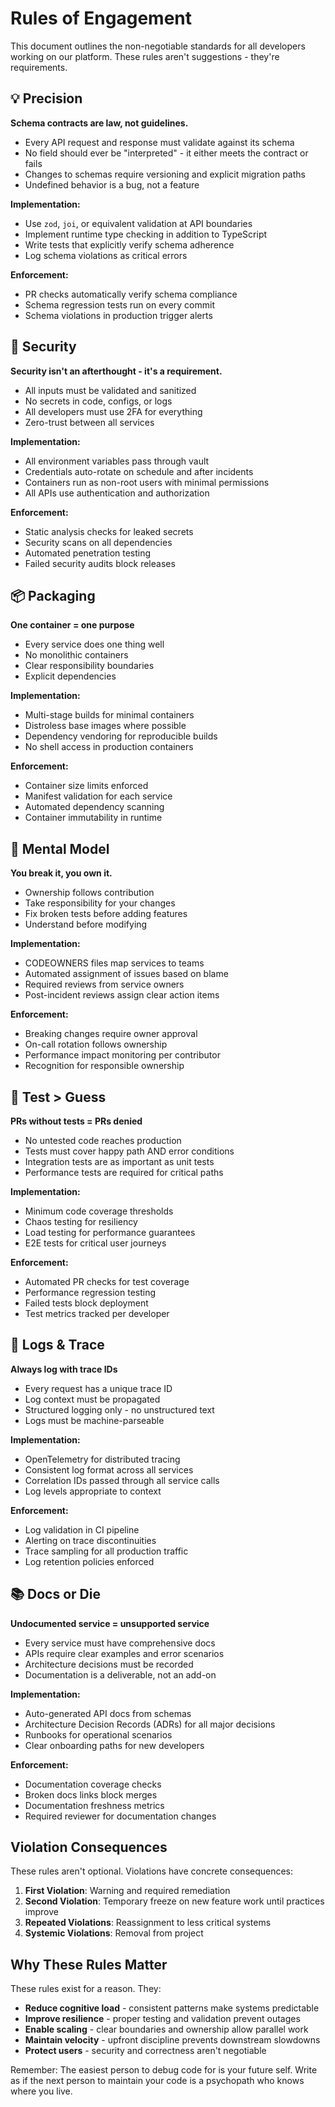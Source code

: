 # Rules of Engagement

This document outlines the non-negotiable standards for all developers working on our platform. These rules aren't suggestions - they're requirements.

## 💡 Precision

**Schema contracts are law, not guidelines.**

- Every API request and response must validate against its schema
- No field should ever be "interpreted" - it either meets the contract or fails
- Changes to schemas require versioning and explicit migration paths
- Undefined behavior is a bug, not a feature

**Implementation:**
- Use `zod`, `joi`, or equivalent validation at API boundaries
- Implement runtime type checking in addition to TypeScript
- Write tests that explicitly verify schema adherence
- Log schema violations as critical errors

**Enforcement:**
- PR checks automatically verify schema compliance
- Schema regression tests run on every commit
- Schema violations in production trigger alerts

## 🔐 Security

**Security isn't an afterthought - it's a requirement.**

- All inputs must be validated and sanitized
- No secrets in code, configs, or logs
- All developers must use 2FA for everything
- Zero-trust between all services

**Implementation:**
- All environment variables pass through vault
- Credentials auto-rotate on schedule and after incidents
- Containers run as non-root users with minimal permissions
- All APIs use authentication and authorization

**Enforcement:**
- Static analysis checks for leaked secrets
- Security scans on all dependencies
- Automated penetration testing
- Failed security audits block releases

## 📦 Packaging

**One container = one purpose**

- Every service does one thing well
- No monolithic containers
- Clear responsibility boundaries
- Explicit dependencies

**Implementation:**
- Multi-stage builds for minimal containers
- Distroless base images where possible
- Dependency vendoring for reproducible builds
- No shell access in production containers

**Enforcement:**
- Container size limits enforced
- Manifest validation for each service
- Automated dependency scanning
- Container immutability in runtime

## 🧠 Mental Model

**You break it, you own it.**

- Ownership follows contribution
- Take responsibility for your changes
- Fix broken tests before adding features
- Understand before modifying

**Implementation:**
- CODEOWNERS files map services to teams
- Automated assignment of issues based on blame
- Required reviews from service owners
- Post-incident reviews assign clear action items

**Enforcement:**
- Breaking changes require owner approval
- On-call rotation follows ownership
- Performance impact monitoring per contributor
- Recognition for responsible ownership

## 🧪 Test > Guess

**PRs without tests = PRs denied**

- No untested code reaches production
- Tests must cover happy path AND error conditions
- Integration tests are as important as unit tests
- Performance tests are required for critical paths

**Implementation:**
- Minimum code coverage thresholds
- Chaos testing for resiliency
- Load testing for performance guarantees
- E2E tests for critical user journeys

**Enforcement:**
- Automated PR checks for test coverage
- Performance regression testing
- Failed tests block deployment
- Test metrics tracked per developer

## 📝 Logs & Trace

**Always log with trace IDs**

- Every request has a unique trace ID
- Log context must be propagated
- Structured logging only - no unstructured text
- Logs must be machine-parseable

**Implementation:**
- OpenTelemetry for distributed tracing
- Consistent log format across all services
- Correlation IDs passed through all service calls
- Log levels appropriate to context

**Enforcement:**
- Log validation in CI pipeline
- Alerting on trace discontinuities
- Trace sampling for all production traffic
- Log retention policies enforced

## 📚 Docs or Die

**Undocumented service = unsupported service**

- Every service must have comprehensive docs
- APIs require clear examples and error scenarios
- Architecture decisions must be recorded
- Documentation is a deliverable, not an add-on

**Implementation:**
- Auto-generated API docs from schemas
- Architecture Decision Records (ADRs) for all major decisions
- Runbooks for operational scenarios
- Clear onboarding paths for new developers

**Enforcement:**
- Documentation coverage checks
- Broken docs links block merges
- Documentation freshness metrics
- Required reviewer for documentation changes

## Violation Consequences

These rules aren't optional. Violations have concrete consequences:

1. **First Violation**: Warning and required remediation
2. **Second Violation**: Temporary freeze on new feature work until practices improve
3. **Repeated Violations**: Reassignment to less critical systems
4. **Systemic Violations**: Removal from project

## Why These Rules Matter

These rules exist for a reason. They:

- **Reduce cognitive load** - consistent patterns make systems predictable
- **Improve resilience** - proper testing and validation prevent outages
- **Enable scaling** - clear boundaries and ownership allow parallel work
- **Maintain velocity** - upfront discipline prevents downstream slowdowns
- **Protect users** - security and correctness aren't negotiable

Remember: The easiest person to debug code for is your future self. Write as if the next person to maintain your code is a psychopath who knows where you live.
